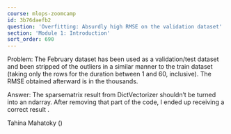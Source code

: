 ```yaml
---
course: mlops-zoomcamp
id: 3b76daefb2
question: 'Overfitting: Absurdly high RMSE on the validation dataset'
section: 'Module 1: Introduction'
sort_order: 690
---
```


Problem: The February dataset has been used as a validation/test dataset and been stripped of the outliers in a similar manner to the train dataset (taking only the rows for the duration between 1 and 60, inclusive). The RMSE obtained afterward is in the thousands.

Answer: The sparsematrix result from DictVectorizer shouldn’t be turned into an ndarray. After removing that part of the code, I ended up receiving a correct result .

Tahina Mahatoky ()

